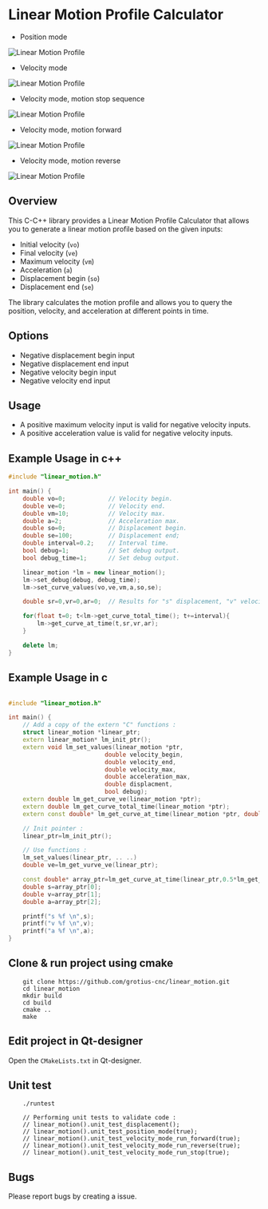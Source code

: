 # Linear Motion Profile Calculator

- Position mode

![Linear Motion Profile](unit_test_position_mode.jpg)

- Velocity mode

![Linear Motion Profile](unit_test_velocity_mode.jpg)

- Velocity mode, motion stop sequence

![Linear Motion Profile](unit_test_velocity_mode_stop.jpg)

- Velocity mode, motion forward

![Linear Motion Profile](unit_test_velocity_mode_run_forward.jpg)

- Velocity mode, motion reverse

![Linear Motion Profile](unit_test_velocity_mode_run_reverse.jpg)

## Overview

This C-C++ library provides a Linear Motion Profile Calculator that allows you to generate a linear motion profile based on the given inputs:

- Initial velocity       (`vo`)
- Final velocity         (`ve`)
- Maximum velocity       (`vm`)
- Acceleration           (`a`)
- Displacement begin     (`so`)
- Displacement end       (`se`)         

The library calculates the motion profile and allows you to query the position, velocity, and acceleration at different points in time.

## Options

- Negative displacement begin input
- Negative displacement end input
- Negative velocity begin input
- Negative velocity end input

## Usage

- A positive maximum velocity input is valid for negative velocity inputs. 
- A positive acceleration value is valid for negative velocity inputs.

## Example Usage in c++

```cpp
#include "linear_motion.h"

int main() {
    double vo=0;            // Velocity begin.
    double ve=0;            // Velocity end.
    double vm=10;           // Velocity max.
    double a=2;             // Acceleration max.
    double so=0;            // Displacement begin.
    double se=100;          // Displacement end;
    double interval=0.2;    // Interval time.
    bool debug=1;           // Set debug output.
    bool debug_time=1;      // Set debug output.

    linear_motion *lm = new linear_motion();
    lm->set_debug(debug, debug_time);
    lm->set_curve_values(vo,ve,vm,a,so,se);

    double sr=0,vr=0,ar=0;  // Results for "s" displacement, "v" velocity , "a" acceleration.

    for(float t=0; t<lm->get_curve_total_time(); t+=interval){
        lm->get_curve_at_time(t,sr,vr,ar);
    }

    delete lm;
}
```
## Example Usage in c

```cpp

#include "linear_motion.h"

int main() {
    // Add a copy of the extern "C" functions :
    struct linear_motion *linear_ptr;
    extern linear_motion* lm_init_ptr();
    extern void lm_set_values(linear_motion *ptr,
                           double velocity_begin,
                           double velocity_end,
                           double velocity_max,
                           double acceleration_max,
                           double displacment,
                           bool debug);
    extern double lm_get_curve_ve(linear_motion *ptr);
    extern double lm_get_curve_total_time(linear_motion *ptr);
    extern const double* lm_get_curve_at_time(linear_motion *ptr, double t);

    // Init pointer :
    linear_ptr=lm_init_ptr();

    // Use functions :
    lm_set_values(linear_ptr, .. ..)
    double ve=lm_get_vurve_ve(linear_ptr);

    const double* array_ptr=lm_get_curve_at_time(linear_ptr,0.5*lm_get_curve_total_time(linear_ptr));
    double s=array_ptr[0];
    double v=array_ptr[1];
    double a=array_ptr[2];

    printf("s %f \n",s);
    printf("v %f \n",v);
    printf("a %f \n",a);
}
```
  
## Clone & run project using cmake

```
    git clone https://github.com/grotius-cnc/linear_motion.git
    cd linear_motion
	mkdir build
	cd build
	cmake ..
	make
```

## Edit project in Qt-designer

Open the `CMakeLists.txt` in Qt-designer.


## Unit test
```
	./runtest
	
	// Performing unit tests to validate code :
	// linear_motion().unit_test_displacement();
    // linear_motion().unit_test_position_mode(true);
    // linear_motion().unit_test_velocity_mode_run_forward(true);
    // linear_motion().unit_test_velocity_mode_run_reverse(true);
    // linear_motion().unit_test_velocity_mode_run_stop(true);
```

## Bugs

Please report bugs by creating a issue.

